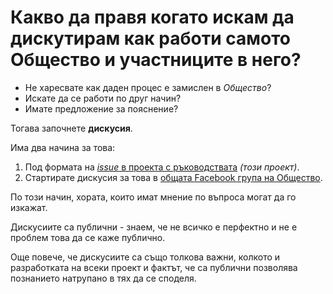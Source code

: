# Какво да правя когато искам да дискутирам как работи самото Общество и участниците в него?

- Не харесвате как даден процес е замислен в *Общество*?
- Искате да се работи по друг начин?
- Имате предложение за пояснение?

Тогава започнете **дискусия**.

Има два начина за това:
 1. Под формата на [*issue* в проекта с ръководствата](https://github.com/obshtestvo/guides/issues/new) *(този проект)*.
 1. Стартирате дискусия за това в [общата Facebook група на Общество](https://www.facebook.com/groups/obshtestvo).

По този начин, хората, които имат мнение по въпроса могат да го изкажат. 

Дискусиите са публични - знаем, че не всичко е перфектно и не е проблем това да се каже публично.

Още повече, че дискусиите са също толкова важни, колкото и разработката на всеки проект и фактът, че са публични позволява познанието натрупано в тях да се споделя.